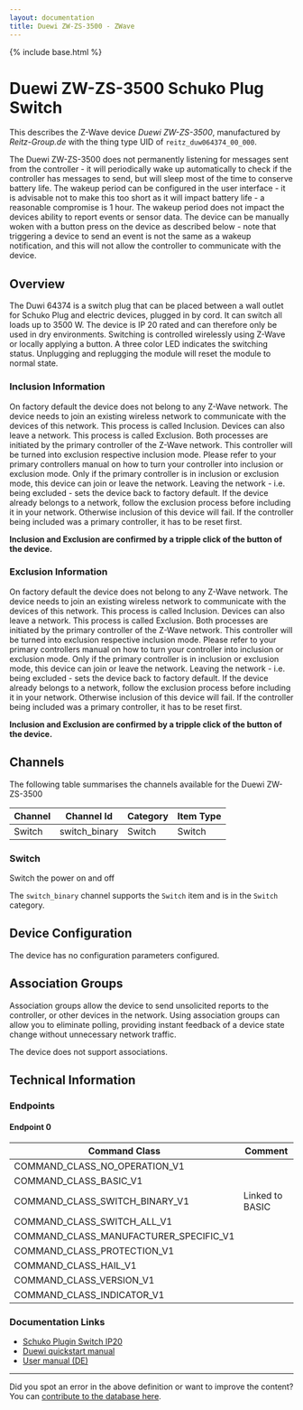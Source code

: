 ```yaml
---
layout: documentation
title: Duewi ZW-ZS-3500 - ZWave
---
```


{% include base.html %}

# Duewi ZW-ZS-3500 Schuko Plug Switch
This describes the Z-Wave device *Duewi ZW-ZS-3500*, manufactured by *Reitz-Group.de* with the thing type UID of ```reitz_duw064374_00_000```.

The Duewi ZW-ZS-3500 does not permanently listening for messages sent from the controller - it will periodically wake up automatically to check if the controller has messages to send, but will sleep most of the time to conserve battery life. The wakeup period can be configured in the user interface - it is advisable not to make this too short as it will impact battery life - a reasonable compromise is 1 hour. The wakeup period does not impact the devices ability to report events or sensor data. The device can be manually woken with a button press on the device as described below - note that triggering a device to send an event is not the same as a wakeup notification, and this will not allow the controller to communicate with the device.

## Overview

The Duwi 64374 is a switch plug that can be placed between a wall outlet for Schuko Plug and electric devices, plugged in by cord. It can switch all loads up to 3500 W. The device is IP 20 rated and can therefore only be used in dry environments. Switching is controlled wirelessly using Z-Wave or locally applying a button. A three color LED indicates the switching status. Unplugging and replugging the module will reset the module to normal state.

### Inclusion Information

On factory default the device does not belong to any Z-Wave network. The device needs to join an existing wireless network to communicate with the devices of this network. This process is called Inclusion. Devices can also leave a network. This process is called Exclusion. Both processes are initiated by the primary controller of the Z-Wave network. This controller will be turned into exclusion respective inclusion mode. Please refer to your primary controllers manual on how to turn your controller into inclusion or exclusion mode. Only if the primary controller is in inclusion or exclusion mode, this device can join or leave the network. Leaving the network - i.e. being excluded - sets the device back to factory default. If the device already belongs to a network, follow the exclusion process before including it in your network. Otherwise inclusion of this device will fail. If the controller being included was a primary controller, it has to be reset first.

**Inclusion and Exclusion are confirmed by a tripple click of the button of the device.**

### Exclusion Information

On factory default the device does not belong to any Z-Wave network. The device needs to join an existing wireless network to communicate with the devices of this network. This process is called Inclusion. Devices can also leave a network. This process is called Exclusion. Both processes are initiated by the primary controller of the Z-Wave network. This controller will be turned into exclusion respective inclusion mode. Please refer to your primary controllers manual on how to turn your controller into inclusion or exclusion mode. Only if the primary controller is in inclusion or exclusion mode, this device can join or leave the network. Leaving the network - i.e. being excluded - sets the device back to factory default. If the device already belongs to a network, follow the exclusion process before including it in your network. Otherwise inclusion of this device will fail. If the controller being included was a primary controller, it has to be reset first.

**Inclusion and Exclusion are confirmed by a tripple click of the button of the device.**

## Channels

The following table summarises the channels available for the Duewi ZW-ZS-3500

| Channel | Channel Id | Category | Item Type |
|---------|------------|----------|-----------|
| Switch | switch_binary | Switch | Switch | 

### Switch

Switch the power on and off

The ```switch_binary``` channel supports the ```Switch``` item and is in the ```Switch``` category.



## Device Configuration

The device has no configuration parameters configured.

## Association Groups

Association groups allow the device to send unsolicited reports to the controller, or other devices in the network. Using association groups can allow you to eliminate polling, providing instant feedback of a device state change without unnecessary network traffic.

The device does not support associations.
## Technical Information

### Endpoints

#### Endpoint 0

| Command Class | Comment |
|---------------|---------|
| COMMAND_CLASS_NO_OPERATION_V1| |
| COMMAND_CLASS_BASIC_V1| |
| COMMAND_CLASS_SWITCH_BINARY_V1| Linked to BASIC|
| COMMAND_CLASS_SWITCH_ALL_V1| |
| COMMAND_CLASS_MANUFACTURER_SPECIFIC_V1| |
| COMMAND_CLASS_PROTECTION_V1| |
| COMMAND_CLASS_HAIL_V1| |
| COMMAND_CLASS_VERSION_V1| |
| COMMAND_CLASS_INDICATOR_V1| |

### Documentation Links

* [Schuko Plugin Switch IP20](http://www.cd-jackson.com/zwave_device_uploads/623/DUW-064374.pdf)
* [Duewi quickstart manual](http://www.cd-jackson.com/zwave_device_uploads/623/Duwi-Quickstart.pdf)
* [User manual (DE)](http://www.cd-jackson.com/zwave_device_uploads/623/05437-Bed.pdf)

---

Did you spot an error in the above definition or want to improve the content?
You can [contribute to the database here](http://www.cd-jackson.com/index.php/zwave/zwave-device-database/zwave-device-list/devicesummary/623).
